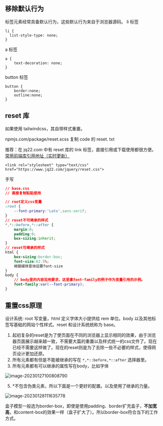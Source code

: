 ## 移除默认行为
标签元素经常具备默认行为，这些默认行为来自于浏览器源码。
li 标签
```
li {
  list-style-type: none;
}
```

a 标签
```
a {
    text-decoration: none;
}
```

button 标签
```
button {
	border:none;
	outline:none;
}
```


## reset 库
如果使用 tailwindcss，其自带样式重置。

npmjs.com/package/reset.scss 复制 code 的 reset. txt

推荐：在 jq22.com 中有 reset 库的 link 标签，直接引用或下载使用都很方便。
[常用前端库引用地址（实时更新）](https://www.jq22.com/jquery/jquery.html) 
```
<link rel="stylesheet" type="text/css" href="https://www.jq22.com/jquery/reset.css">
```

手写
``` css
// base.css
// 直接复制粘贴使用

// root定义css变量
:root {
    --font-primary:'Lato',sans-serif;
}
// reset不可继承的样式
*,*::before,*::after {
    margin:0;
    padding:0;
    box-sizing:inherit;
}
// reset可继承的样式
html {
    box-sizing:border-box;
    font-size:62.5%;
    根据媒体查询设置font-size
}
body {
    // body里的内容没用要求，这里拿font-family的例子作为变量引用的示例。
    font-family:var(--font-primary);
}
```

## 重置css原理


设计系统: root 写变量，html 定义字体大小提供给 rem 单位。body 以及其他标签写基础的网站个性样式。reset 和设计系统统称为 base。

1. 起初复杂的reset是为了使页面在不同的浏览器上显示相同的效果，由于浏览器页面展示越来越一致，不需要大篇的重置以及样式统一的css文件了。现在已经不需要这样做了。现在的reset则是为了去除一些不必要的样式，使得网页设计更加还原。
2. 所有元素都有但是不能被继承的写在 `*,*::before,*::after` 选择器里。
3. 所有元素都有可以继承的属性写在body，比如字体

![image-20230127100808790](D:\tplmydata\tplmydoc\文档图片\image-20230127100808790.png)

5. *不包含伪类元素，所以下面是一个更好的配置。以及使用了继承的力量。

![image-20230128111635778](D:\tplmydata\tplmydoc\文档图片\image-20230128111635778.png)

盒子模型一般选为border-box，即使是使用padding、border扩充盒子，**不加宽高**，和content-box的效果一样（盒子扩大了）。所以border-box符合当下的工作方式。
